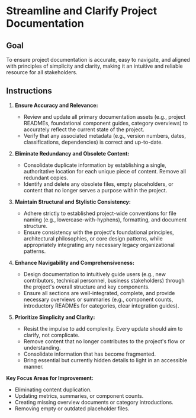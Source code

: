 # Streamline and Clarify Project Documentation

## Goal

To ensure project documentation is accurate, easy to navigate, and aligned with principles of simplicity and clarity, making it an intuitive and reliable resource for all stakeholders.

## Instructions

1.  **Ensure Accuracy and Relevance:**
    *   Review and update all primary documentation assets (e.g., project READMEs, foundational component guides, category overviews) to accurately reflect the current state of the project.
    *   Verify that any associated metadata (e.g., version numbers, dates, classifications, dependencies) is correct and up-to-date.

2.  **Eliminate Redundancy and Obsolete Content:**
    *   Consolidate duplicate information by establishing a single, authoritative location for each unique piece of content. Remove all redundant copies.
    *   Identify and delete any obsolete files, empty placeholders, or content that no longer serves a purpose within the project.

3.  **Maintain Structural and Stylistic Consistency:**
    *   Adhere strictly to established project-wide conventions for file naming (e.g., lowercase-with-hyphens), formatting, and document structure.
    *   Ensure consistency with the project's foundational principles, architectural philosophies, or core design patterns, while appropriately integrating any necessary legacy organizational patterns.

4.  **Enhance Navigability and Comprehensiveness:**
    *   Design documentation to intuitively guide users (e.g., new contributors, technical personnel, business stakeholders) through the project's overall structure and key components.
    *   Ensure all sections are well-integrated, complete, and provide necessary overviews or summaries (e.g., component counts, introductory READMEs for categories, clear integration guides).

5.  **Prioritize Simplicity and Clarity:**
    *   Resist the impulse to add complexity. Every update should aim to clarify, not complicate.
    *   Remove content that no longer contributes to the project's flow or understanding.
    *   Consolidate information that has become fragmented.
    *   Bring essential but currently hidden details to light in an accessible manner.

**Key Focus Areas for Improvement:**
*   Eliminating content duplication.
*   Updating metrics, summaries, or component counts.
*   Creating missing overview documents or category introductions.
*   Removing empty or outdated placeholder files.